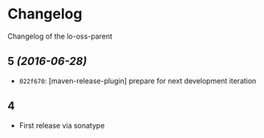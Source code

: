 # Changelog
Changelog of the lo-oss-parent

## 5 _(2016-06-28)_

* `022f670`: [maven-release-plugin] prepare for next development iteration

## 4

 * First release via sonatype
